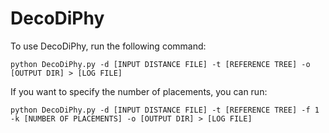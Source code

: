 # DecoDiPhy
To use DecoDiPhy, run the following command:
```
python DecoDiPhy.py -d [INPUT DISTANCE FILE] -t [REFERENCE TREE] -o [OUTPUT DIR] > [LOG FILE]
```

If you want to specify the number of placements, you can run:
```
python DecoDiPhy.py -d [INPUT DISTANCE FILE] -t [REFERENCE TREE] -f 1 -k [NUMBER OF PLACEMENTS] -o [OUTPUT DIR] > [LOG FILE]
```
